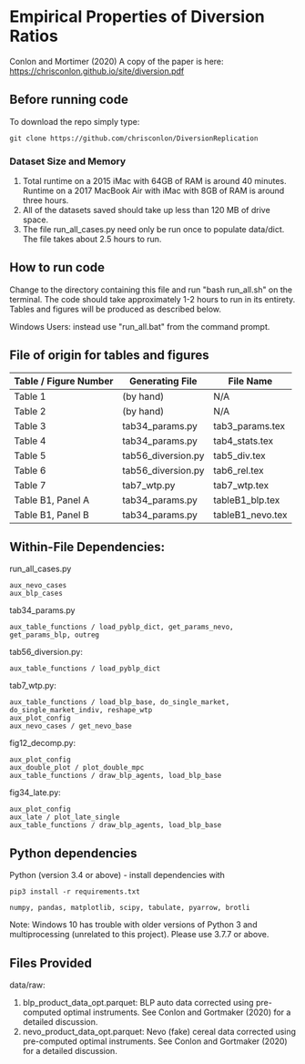 # Empirical Properties of Diversion Ratios
Conlon and Mortimer (2020)
A copy of the paper is here: https://chrisconlon.github.io/site/diversion.pdf

## Before running code
To download the repo simply type:

    git clone https://github.com/chrisconlon/DiversionReplication

### Dataset Size and Memory
1. Total runtime on a 2015 iMac with 64GB of RAM is around 40 minutes. 
Runtime on a 2017 MacBook Air with iMac with 8GB of RAM is around three hours.
2. All of the datasets saved should take up less than 120 MB of drive space.
3. The file run_all_cases.py need only be run once to populate data/dict. The file takes about 2.5 hours to run.

## How to run code
Change to the directory containing this file and run "bash run_all.sh" on the terminal. The code should take approximately 1-2 hours to run in its entirety. Tables and figures will be produced as described below.

Windows Users: instead use "run_all.bat" from the command prompt.

## File of origin for tables and figures

| Table / Figure Number                 | Generating File           | File Name                    |
| ---                                   | ---                       | ---                          |
| Table 1                               | (by hand)                 | N/A                          |
| Table 2                               | (by hand)                 | N/A                          |
| Table 3                               | tab34_params.py           | tab3_params.tex              |
| Table 4                               | tab34_params.py           | tab4_stats.tex               |
| Table 5                               | tab56_diversion.py        | tab5_div.tex                 |
| Table 6                               | tab56_diversion.py        | tab6_rel.tex                 |
| Table 7                               | tab7_wtp.py               | tab7_wtp.tex                 |
| Table B1, Panel A                     | tab34_params.py           | tableB1_blp.tex              |
| Table B1, Panel B                     | tab34_params.py           | tableB1_nevo.tex             |


## Within-File Dependencies:

run_all_cases.py
    
    aux_nevo_cases
    aux_blp_cases

tab34_params.py
     
    aux_table_functions / load_pyblp_dict, get_params_nevo, get_params_blp, outreg


tab56_diversion.py: 

    aux_table_functions / load_pyblp_dict

tab7_wtp.py: 

    aux_table_functions / load_blp_base, do_single_market, do_single_market_indiv, reshape_wtp
    aux_plot_config
    aux_nevo_cases / get_nevo_base

fig12_decomp.py: 

    aux_plot_config
    aux_double_plot / plot_double_mpc
    aux_table_functions / draw_blp_agents, load_blp_base

fig34_late.py: 

    aux_plot_config
    aux_late / plot_late_single
    aux_table_functions / draw_blp_agents, load_blp_base

## Python  dependencies
Python (version 3.4 or above) - install dependencies with 

    pip3 install -r requirements.txt

    numpy, pandas, matplotlib, scipy, tabulate, pyarrow, brotli

Note: Windows 10 has trouble with older versions of Python 3 and multiprocessing (unrelated to this project). Please use 3.7.7 or above.

## Files Provided

data/raw:

1. blp_product_data_opt.parquet: BLP auto data corrected using pre-computed optimal instruments. See Conlon and Gortmaker (2020) for a detailed discussion.
2. nevo_product_data_opt.parquet: Nevo (fake) cereal data corrected using pre-computed optimal instruments. See Conlon and Gortmaker (2020) for a detailed discussion.
